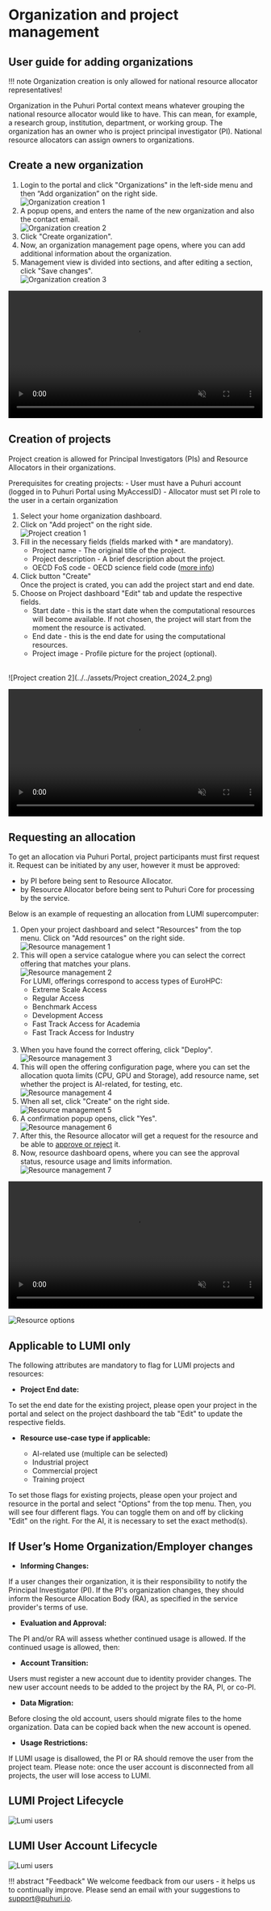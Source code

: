 # Organization and project management

## User guide for adding organizations

!!! note
    Organization creation is only allowed for national resource allocator representatives!

Organization in the Puhuri Portal context means whatever grouping the national resource allocator would like to have.
This can mean, for example, a research group, institution, department, or working group. The organization has an owner
who is project principal investigator (PI). National resource allocators can assign owners to organizations.

## Create a new organization

1. Login to the portal and click "Organizations" in the left-side menu and then “Add organization” on the right side.<br>
![Organization creation 1](../../assets/Organizations_homepage_2024_1.png)<br>
2. A popup opens, and enters the name of the new organization and also the contact email.<br>
![Organization creation 2](../../assets/Organization_creation_2024_2.png)<br>
3. Click "Create organization".
4. Now, an organization management page opens, where you can add additional information about the organization.
5. Management view is divided into sections, and after editing a section, click "Save changes".<br>
![Organization creation 3](../../assets/Organization_creation_2024_3.png)<br>

<video controls width="100%" autoplay="true" muted loop >
  <source src="../../../assets/videos/create_org.mp4" type="video/mp4">
</video>


## Creation of projects

Project creation is allowed for Principal Investigators (PIs) and Resource Allocators in their organizations.

Prerequisites for creating projects:
    - User must have a Puhuri account (logged in to Puhuri Portal using MyAccessID)
    - Allocator must set PI role to the user in a certain organization

1. Select your home organization dashboard.
2. Click on "Add project" on the right side.<br>
![Project creation 1](../../assets/Project_creation_2024_1.png)<br>
3. Fill in the necessary fields (fields marked with * are mandatory).
    - Project name - The original title of the project.
    - Project description - A brief description about the project.
    - OECD FoS code - OECD science field code ([more info](https://joinup.ec.europa.eu/collection/eu-semantic-interoperability-catalogue/solution/field-science-and-technology-classification/about))
4. Click button "Create"<br>
Once the project is crated, you can add the project start and end date.
5. Choose on Project dashboard "Edit" tab and update the respective fields.
    - Start date - this is the start date when the computational resources will become available. If not chosen, the project will start from the moment the resource is activated. 
    - End date - this is the end date for using the computational resources.
    - Project image - Profile picture for the project (optional).

  
<br>![Project creation 2](../../assets/Project creation_2024_2.png)<br>

<video controls width="100%" autoplay="true" muted loop >
  <source src="../../../assets/videos/how_to_add_project_1.mp4" type="video/mp4">
</video>

## Requesting an allocation

To get an allocation via Puhuri Portal, project participants must first request it.
Request can be initiated by any user, however it must be approved:

 - by PI before being sent to Resource Allocator.
 - by Resource Allocator before being sent to Puhuri Core for processing by the service.

Below is an example of requesting an allocation from LUMI supercomputer:

1. Open your project dashboard and select "Resources" from the top menu. Click on "Add resources" on the right side.<br>![Resource management 1](../../assets/Resource_management_2024_1.png)<br>
2. This will open a service catalogue where you can select the correct offering that matches your plans.<br>![Resource management 2](../../assets/Resource_management_2024_2.png)<br>
   For LUMI, offerings correspond to access types of EuroHPC:
    - Extreme Scale Access
    - Regular Access
    - Benchmark Access
    - Development Access
    - Fast Track Access for Academia
    - Fast Track Access for Industry<br><br>
3. When you have found the correct offering, click "Deploy". <br>![Resource management 3](../../assets/Resource_management_2024_3.png)<br>
4. This will open the offering configuration page, where you can set the allocation quota limits (CPU, GPU and Storage), add resource name, set whether the project is AI-related, for testing, etc.<br>![Resource management 4](../../assets/Resource_management_2024_4.png)<br>
5. When all set, click "Create" on the right side.<br>![Resource management 5](../../assets/Resource_management_2024_5.png)<br>
6. A confirmation popup opens, click "Yes".<br>![Resource management 6](../../assets/Resource_management_2024_6.png)<br>
7. After this, the Resource allocator will get a request for the resource and be able to [approve or reject](project_approval_shared.md) it.
8. Now, resource dashboard opens, where you can see the approval status, resource usage and limits information.<br>![Resource management 7](../../assets/Resource_management_2024_7.png)<br>

<video controls width="100%" autoplay="true" muted loop >
  <source src="../../../assets/videos/how_to_add_resource.mp4" type="video/mp4">
</video>

![Resource options](../../assets/Resource_options.jpg)

## Applicable to LUMI only

The following attributes are mandatory to flag for LUMI projects and resources:

- <b>Project End date:</b>

To set the end date for the existing project, please open your project in the portal and select on the project dashboard the tab "Edit" to update the respective fields.

- <b>Resource use-case type if applicable:</b>

    * AI-related use (multiple can be selected)
    * Industrial project
    * Commercial project
    * Training project
      
To set those flags for existing projects, please open your project and resource in the portal and select "Options" from the top menu. Then, you will see four different flags. You can toggle them on and off by clicking "Edit" on the right. For the AI, it is necessary to set the exact method(s).

## If User’s Home Organization/Employer changes

- <b>Informing Changes:</b>

If a user changes their organization, it is their responsibility to notify the Principal Investigator (PI).
If the PI's organization changes, they should inform the Resource Allocation Body (RA), as specified in the service provider's terms of use.

- <b>Evaluation and Approval:</b>

The PI and/or RA will assess whether continued usage is allowed. If the continued usage is allowed, then:

- <b>Account Transition:</b>

Users must register a new account due to identity provider changes.
The new user account needs to be added to the project by the RA, PI, or co-PI.

- <b>Data Migration:</b>

Before closing the old account, users should migrate files to the home organization.
Data can be copied back when the new account is opened.

- <b>Usage Restrictions:</b>

If LUMI usage is disallowed, the PI or RA should remove the user from the project team. Please note: once the user account is disconnected from all projects, the user will lose access to LUMI.


## LUMI Project Lifecycle

   ![Lumi users](../assets/lumi_user_flow.png)



## LUMI User Account Lifecycle

![Lumi users](../assets/user_account_life_cycle.png)


!!! abstract "Feedback" 
    We welcome feedback from our users - it helps us to continually improve. Please send an email with your suggestions to [support@puhuri.io](mailto:support@puhuri.io).

